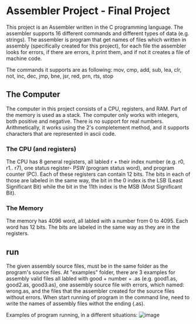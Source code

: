 # Assembler Project - Final Project
This project is an Assembler written in the C programming language.
The assembler supports 16 different commands and different types of data (e.g. strings). 
The assembler is program that get names of files which written in assembly (specifically created for this project), for each file the assembler looks for errors, if there are errors, it print them, and if not it creates a file of machine code.

The commands it supports are as following: mov, cmp, add, sub, lea, clr, not, inc, dec, jmp, bne, jsr, red, prn, rts, stop

## The Computer
The computer in this project consists of a CPU, registers, and RAM. Part of the memory is used as a stack. The computer only works with integers, both positive and negative. There is no support for real numbers. Arithmetically, it works using the 2's completement method, and it supports characters that are represented in ascii code.

### The CPU (and registers)
The CPU has 8 general registers, all labled r + their index number (e.g. r0, r1.. r7), one status register- PSW (program status word), and program counter (PC). Each of these registers can contain 12 bits. The bits in each of those are labeled in the same way, the bit in the 0 index is the LSB (Least Significant Bit) while the bit in the 11th index is the MSB (Most Significant Bit).

### The Memory
The memory has 4096 word, all labled with a number from 0 to 4095. Each word has 12 bits. The bits are labeled in the same way as they are in the registers.

## run
The given assembly source files, must be in the same folder as the program's source files.
At "examples" folder, there are 3 examples for assembly valid files all labled with good + number + .as (e.g. good1.as, good2.as, good3.as), one assembly source file with errors, which named: wrong.as, and the files that the assembler created for the source files without errors.
When start running of program in the command line, need to write the names of assembly files withot the ending (.as).

Examples of program running, in a different situations:
![image](https://github.com/mich153/Assembler/assets/148886575/bd07ed62-e7a5-4ab7-8eec-aec9b599481c)
